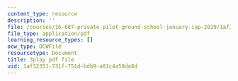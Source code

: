 ```yaml
---
content_type: resource
description: ''
file: /courses/16-687-private-pilot-ground-school-january-iap-2019/1af32351731f751dbdb9a01c4a58da8d_RSuztJUlgOM.pdf
file_type: application/pdf
learning_resource_types: []
ocw_type: OCWFile
resourcetype: Document
title: 3play pdf file
uid: 1af32351-731f-751d-bdb9-a01c4a58da8d
---
```

